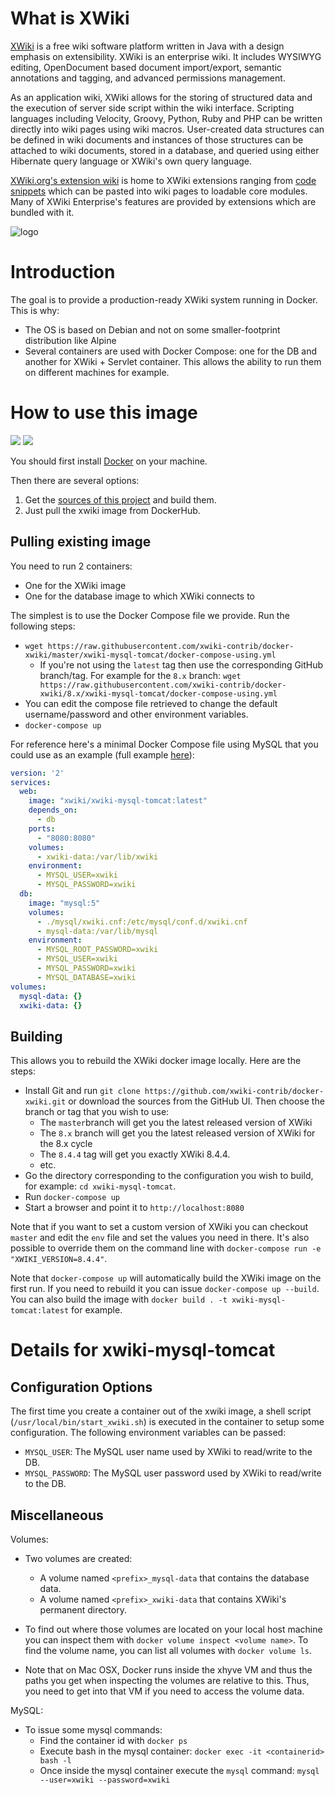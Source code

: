 # What is XWiki

[XWiki](http://xwiki.org) is a free wiki software platform written in Java with a design emphasis on extensibility. XWiki is an enterprise wiki. It includes WYSIWYG editing, OpenDocument based document import/export, semantic annotations and tagging, and advanced permissions management.

As an application wiki, XWiki allows for the storing of structured data and the execution of server side script within the wiki interface. Scripting languages including Velocity, Groovy, Python, Ruby and PHP can be written directly into wiki pages using wiki macros. User-created data structures can be defined in wiki documents and instances of those structures can be attached to wiki documents, stored in a database, and queried using either Hibernate query language or XWiki's own query language.

[XWiki.org's extension wiki](http://extensions.xwiki.org) is home to XWiki extensions ranging from [code snippets](http://snippets.xwiki.org) which can be pasted into wiki pages to loadable core modules. Many of XWiki Enterprise's features are provided by extensions which are bundled with it.

![logo](http://www.xwiki.org/xwiki/bin/view/Main/Logo?xpage=plain&act=svg&finput=logo-xwikiorange.svg&foutput=logo-xwikiorange.png&width=200)

# Introduction

The goal is to provide a production-ready XWiki system running in Docker. This is why:
- The OS is based on Debian and not on some smaller-footprint distribution like Alpine
- Several containers are used with Docker Compose: one for the DB and another for XWiki + Servlet container. This allows the ability to run them on different machines for example. 

# How to use this image

[![](https://images.microbadger.com/badges/version/xwiki/xwiki-mysql-tomcat.svg)](https://microbadger.com/images/xwiki/xwiki-mysql-tomcat) [![](https://images.microbadger.com/badges/image/xwiki/xwiki-mysql-tomcat.svg)](https://microbadger.com/images/xwiki/xwiki-mysql-tomcat)

You should first install [Docker](https://www.docker.com/) on your machine.

Then there are several options:

1.	Get the [sources of this project](https://github.com/xwiki-contrib/docker-xwiki) and build them.
2.	Just pull the xwiki image from DockerHub.

## Pulling existing image

You need to run 2 containers:
- One for the XWiki image
- One for the database image to which XWiki connects to

The simplest is to use the Docker Compose file we provide. Run the following steps:
- `wget https://raw.githubusercontent.com/xwiki-contrib/docker-xwiki/master/xwiki-mysql-tomcat/docker-compose-using.yml`
  - If you're not using the `latest` tag then use the corresponding GitHub branch/tag. For example for the `8.x` branch: `wget https://raw.githubusercontent.com/xwiki-contrib/docker-xwiki/8.x/xwiki-mysql-tomcat/docker-compose-using.yml`
- You can edit the compose file retrieved to change the default username/password and other environment variables.
- `docker-compose up`

For reference here's a minimal Docker Compose file using MySQL that you could use as an example (full example
[here](https://github.com/xwiki-contrib/docker-xwiki/blob/master/xwiki-mysql-tomcat/docker-compose-using.yml)):

```yaml
version: '2'
services:
  web:
    image: "xwiki/xwiki-mysql-tomcat:latest"
    depends_on:
      - db
    ports:
      - "8080:8080"
    volumes:
      - xwiki-data:/var/lib/xwiki
    environment:
      - MYSQL_USER=xwiki
      - MYSQL_PASSWORD=xwiki
  db:
    image: "mysql:5"
    volumes:
      - ./mysql/xwiki.cnf:/etc/mysql/conf.d/xwiki.cnf
      - mysql-data:/var/lib/mysql
    environment:
      - MYSQL_ROOT_PASSWORD=xwiki
      - MYSQL_USER=xwiki
      - MYSQL_PASSWORD=xwiki
      - MYSQL_DATABASE=xwiki
volumes:
  mysql-data: {}
  xwiki-data: {}
```

## Building

This allows you to rebuild the XWiki docker image locally. Here are the steps:

-	Install Git and run `git clone https://github.com/xwiki-contrib/docker-xwiki.git` or download the sources from the GitHub UI. Then choose the branch or tag that you wish to use:
	-	The `master`branch will get you the latest released version of XWiki
	-	The `8.x` branch will get you the latest released version of XWiki for the 8.x cycle
	-	The `8.4.4` tag will get you exactly XWiki 8.4.4.
	-	etc.
-	Go the directory corresponding to the configuration you wish to build, for example: `cd xwiki-mysql-tomcat`.
-	Run `docker-compose up`
-	Start a browser and point it to `http://localhost:8080`

Note that if you want to set a custom version of XWiki you can checkout `master` and edit the `env` file and set the values you need in there. It's also possible to override them on the command line with `docker-compose run -e "XWIKI_VERSION=8.4.4"`.

Note that `docker-compose up` will automatically build the XWiki image on the first run. If you need to rebuild it you can issue `docker-compose up --build`. You can also build the image with `docker build . -t xwiki-mysql-tomcat:latest` for example.

# Details for xwiki-mysql-tomcat

## Configuration Options

The first time you create a container out of the xwiki image, a shell script (`/usr/local/bin/start_xwiki.sh`) is executed in the container to setup some configuration. The following environment variables can be passed:

-	`MYSQL_USER`: The MySQL user name used by XWiki to read/write to the DB.
-	`MYSQL_PASSWORD`: The MySQL user password used by XWiki to read/write to the DB.

## Miscellaneous

Volumes:

-	Two volumes are created:
	-	A volume named `<prefix>_mysql-data` that contains the database data.
	-	A volume named `<prefix>_xwiki-data` that contains XWiki's permanent directory.
-	To find out where those volumes are located on your local host machine you can inspect them with `docker volume inspect <volume name>`. To find the volume name, you can list all volumes with `docker volume ls`.

-	Note that on Mac OSX, Docker runs inside the xhyve VM and thus the paths you get when inspecting the volumes are relative to this. Thus, you need to get into that VM if you need to access the volume data.

MySQL:

-	To issue some mysql commands:
	-	Find the container id with `docker ps`
	-	Execute bash in the mysql container: `docker exec -it <containerid> bash -l`
	-	Once inside the mysql container execute the `mysql` command: `mysql --user=xwiki --password=xwiki`
